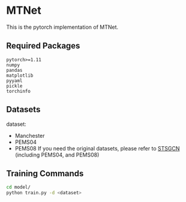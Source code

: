 # MTNet
This is the pytorch implementation of MTNet.

## Required Packages

```
pytorch>=1.11
numpy
pandas
matplotlib
pyyaml
pickle
torchinfo
```

## Datasets
dataset:
- Manchester
- PEMS04
- PEMS08
If you need the original datasets, please refer to [STSGCN](https://github.com/Davidham3/STSGCN) (including PEMS04, and PEMS08)

## Training Commands

```bash
cd model/
python train.py -d <dataset> 
```

